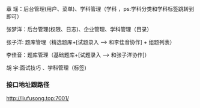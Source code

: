 章  瑶：后台管理(用户、菜单)、学科管理（学科 ，ps:学科分类和学科标签跳转到即可）

张梦洋：后台管理(权限、日志)、企业管理、学科管理（目录）

张子洋: 题库管理（精选题库+[试题录入 --> 和李佳音协作] + 组题列表）

李佳音：题库管理（基础题库+[试题录入 --> 和张子洋协作]）

胡  宇:面试技巧 、学科管理（标签)

### 接口地址跟路径

http://liufusong.top:7001/
